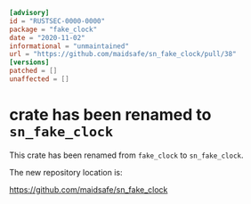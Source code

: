 ```toml
[advisory]
id = "RUSTSEC-0000-0000"
package = "fake_clock"
date = "2020-11-02"
informational = "unmaintained"
url = "https://github.com/maidsafe/sn_fake_clock/pull/38"
[versions]
patched = []
unaffected = []
```

# crate has been renamed to `sn_fake_clock`

This crate has been renamed from `fake_clock` to `sn_fake_clock`.

The new repository location is:

<https://github.com/maidsafe/sn_fake_clock>
